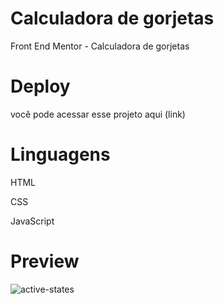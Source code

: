 # Calculadora de gorjetas
Front End Mentor - Calculadora de gorjetas


# Deploy
você pode acessar esse projeto aqui (link)

# Linguagens 
HTML

CSS

JavaScript

# Preview

![active-states](https://user-images.githubusercontent.com/104031152/220216732-d9d276d4-ce02-417c-bb3f-f86e5d8c96e7.jpg)
